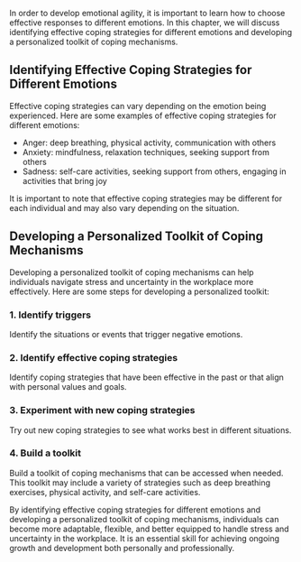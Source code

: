 
In order to develop emotional agility, it is important to learn how to choose effective responses to different emotions. In this chapter, we will discuss identifying effective coping strategies for different emotions and developing a personalized toolkit of coping mechanisms.

Identifying Effective Coping Strategies for Different Emotions
--------------------------------------------------------------

Effective coping strategies can vary depending on the emotion being experienced. Here are some examples of effective coping strategies for different emotions:

* Anger: deep breathing, physical activity, communication with others
* Anxiety: mindfulness, relaxation techniques, seeking support from others
* Sadness: self-care activities, seeking support from others, engaging in activities that bring joy

It is important to note that effective coping strategies may be different for each individual and may also vary depending on the situation.

Developing a Personalized Toolkit of Coping Mechanisms
------------------------------------------------------

Developing a personalized toolkit of coping mechanisms can help individuals navigate stress and uncertainty in the workplace more effectively. Here are some steps for developing a personalized toolkit:

### 1. Identify triggers

Identify the situations or events that trigger negative emotions.

### 2. Identify effective coping strategies

Identify coping strategies that have been effective in the past or that align with personal values and goals.

### 3. Experiment with new coping strategies

Try out new coping strategies to see what works best in different situations.

### 4. Build a toolkit

Build a toolkit of coping mechanisms that can be accessed when needed. This toolkit may include a variety of strategies such as deep breathing exercises, physical activity, and self-care activities.

By identifying effective coping strategies for different emotions and developing a personalized toolkit of coping mechanisms, individuals can become more adaptable, flexible, and better equipped to handle stress and uncertainty in the workplace. It is an essential skill for achieving ongoing growth and development both personally and professionally.
